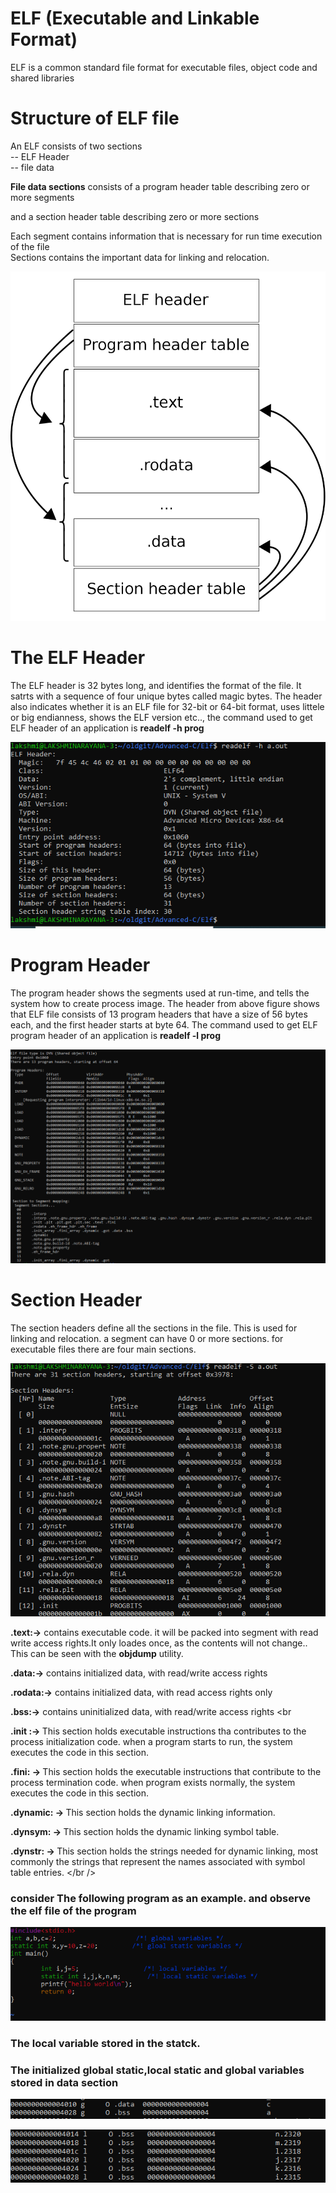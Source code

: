 <h1> ELF (Executable and Linkable Format) </h1>

ELF is a common standard file format for executable files, object code  and shared libraries

<h1>Structure of ELF file </h1>

An ELF consists of two sections<br>
 -- ELF Header <br>
 -- file data <br>

<p><b>File data sections</b> consists of a program header table describing zero or more segments</p>
<p> and a section header table describing zero or more sections</p>



Each segment contains information that is necessary for run time execution of the file<br>
Sections contains the important data for linking and relocation.

<p align="center">
<img src="https://github.com/lakshminarayana8522/Advanced-C/blob/main/Gcc/figures/elfs.png">
</p>

<h1> The ELF Header </h1>
The ELF header is 32 bytes long, and identifies the format of the file. It satrts with a sequence of four unique bytes called magic bytes.
The header also indicates whether it is an ELF file for 32-bit or 64-bit format, uses littele or big endianness, shows the ELF version etc..,
 the command used to get ELF header of an application is <b> readelf -h prog </b>
<p align="center">
<img src="https://github.com/lakshminarayana8522/Advanced-C/blob/main/Gcc/figures/elfh.PNG">
</p>

<h1>Program Header </h1>
The program header shows the segments used at run-time, and tells the system how to create process image. The header from above figure shows that ELF file consists of 13 program headers that have a size of 56 bytes each, and the first header starts at byte 64.
The command used to get ELF program header of an application is <b> readelf -l prog </b>
<p align="center">
<img src="https://github.com/lakshminarayana8522/Advanced-C/blob/main/Gcc/figures/elfph.PNG">
</p>

<h1> Section Header </h1>
The section headers define all the sections in the file. This is used for linking and relocation. a segment can have 0 or more sections. for executable files there are four main sections.
<p align="center">
<img src="https://github.com/lakshminarayana8522/Advanced-C/blob/main/Gcc/figures/elfsh.PNG">
</p>
<b>.text:-></b> contains executable code. it will be packed into segment with read write access rights.It only loades once, as the contents will not change.. This can be seen with the <b>objdump</b> utility.<br>

<b>.data:-></b> contains initialized data, with read/write access rights <br>

<b>.rodata:-></b> contains initialized data, with read access rights only <br>

<b>.bss:-></b> contains uninitialized data, with read/write access rights <br

<b>.init :-> </b> This section holds executable instructions tha contributes to the process initialization code. when a program starts to run, the system executes the code in this section.<br />

<b>.fini: -> </b> This section holds the executable instructions that contribute to the process termination code. when program exists normally, the system executes the code in this section. <br />

<b> .dynamic: -> </b> This section holds the dynamic linking information. <br />

<b> .dynsym: -> </b> This section holds the dynamic linking symbol table.  <br />

<b> .dynstr: -> </b> This section holds the strings needed for dynamic linking, most commonly the strings that represent the names associated with symbol table entries. </br />

<h3> consider The following program as an example. and observe the elf file of the program </h3>
<p align="center">
<img src="https://github.com/lakshminarayana8522/Advanced-C/blob/main/Gcc/figures/prog.PNG">
</p>
<h3>The local variable stored in the statck.</h3>

<h3> The initialized global static,local static and global variables stored in data section </h3>
<p align="center">
<img src="https://github.com/lakshminarayana8522/Advanced-C/blob/main/Gcc/figures/global.PNG">
</p>
<p align="center">
<img src="https://github.com/lakshminarayana8522/Advanced-C/blob/main/Gcc/figures/localstatic.PNG">
</p>
